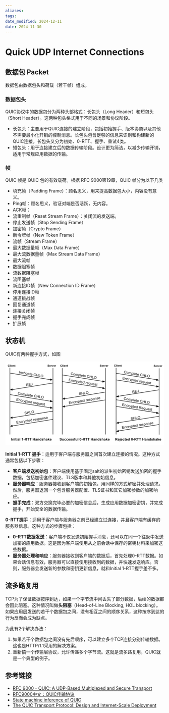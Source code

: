 ```yaml
---
aliases: 
tags: 
date_modified: 2024-12-11
date: 2024-11-30
---
```


# Quick UDP Internet Connections

## 数据包 Packet

数据包由数据包头和荷载（若干帧）组成。

### 数据包头

QUIC协议中的数据包分为两种头部格式：长包头（Long Header）和短包头（Short Header）。这两种包头格式用于不同的场景和协议阶段。

- 长包头：主要用于QUIC连接的建立阶段，包括初始握手、版本协商以及其他不需要最小化开销的控制消息。长包头包含足够的信息来识别和构建新的QUIC连接。长包头又分为初始、0-RTT、握手、重试4类。
- 短包头：用于连接建立后的数据传输阶段。设计更为简洁，以减少传输开销，适用于常规应用数据的传输。

### 帧

QUIC 帧是 QUIC 包的有效载荷。根据 RFC 9000第19章，QUIC 帧分为以下几类

- 填充帧（Padding Frame）：顾名思义，用来提高数据包大小，内容没有意义。
- Ping帧：顾名思义，验证对端是否活跃，无内容。
- ACK帧：
- 流重制帧（Reset Stream Frame）：关闭流的发送端。
- 停止发送帧（Stop Sending Frame）
- 加密帧（Crypto Frame）
- 新令牌帧（New Token Frame）
- 流帧（Stream Frame）
- 最大数据量帧（Max Data Frame）
- 最大流数据量帧（Max Stream Data Frame）
- 最大流帧
- 数据阻塞帧
- 流数据阻塞帧
- 流阻塞帧
- 新连接ID帧（New Connection ID Frame）
- 停用连接ID帧
- 通道挑战帧
- 回复通道帧
- 连接关闭帧
- 握手完成帧
- 扩展帧

## 状态机

QUIC有两种握手方式，如图

![](../../static/Pasted%20image%2020241128193719.png)

**Initial 1-RTT 握手**：适用于客户端与服务器之间首次建立连接的情况。这种方式通常包括以下步骤：

- **客户端发送初始包**：客户端使用基于固定salt的派生初始密钥发送加密的握手数据，包括加密套件建议、TLS版本和其他初始信息。
- **服务器响应**：服务器接收到客户端的初始包，用同样的方式解密并处理请求。然后，服务器返回一个包含服务器配置、TLS证书和其它加密参数的加密响应。
- **握手完成**：双方交换完毕必要的加密信息后，生成应用数据加密密钥，并完成握手，开始安全的数据传输。

**0-RTT握手**：适用于客户端与服务器之前已经建立过连接，并且客户端有缓存的服务器信息。这种方式的步骤包括：

- **0-RTT数据发送**：客户端不仅发送初始握手消息，还可以在同一个往返中发送加密的应用数据。这是因为客户端使用从之前会话中保存的密钥材料来加密这些数据。
- **服务器处理和响应**：服务器接收到客户端的数据后，首先处理0-RTT数据。如果会话信息有效，服务器可以直接使用接收到的数据，并快速发送响应。否则，服务器会发送新的参数和密钥更新信息，就和Initial 1-RTT握手差不多。

## 流多路复用

TCP为了保证数据按序到达，如果一个字节流中间丢失了部分数据，后续的数据都会因此阻塞。这种情况叫做**头阻塞**（Head-of-Line Blocking, HOL blocking）。如果应用层发送的若干个数据包之间，没有相互之间的顺序关系，这种按序到达的行为反而会成为缺点。

为此有2个解决办法：

1. 如果若干个数据包之间没有先后顺序，可以建立多个TCP连接分别传输数据。这也是HTTP/1.1采用的解决方案。
2. 重新搞一个传输层协议，允许传递多个字节流。这就是流多路复用，QUIC就是一个典型的例子。

## 参考链接

- [RFC 9000 - QUIC: A UDP-Based Multiplexed and Secure Transport](https://datatracker.ietf.org/doc/html/rfc9000)
- [RFC9000中文：QUIC传输协议](https://autumnquiche.github.io/RFC9000_Chinese_Simplified/)
- [State machine inference of QUIC](https://arxiv.org/pdf/1903.04384)
- [The QUIC Transport Protocol: Design and Internet-Scale Deployment](https://dl.acm.org/doi/pdf/10.1145/3098822.3098842)

